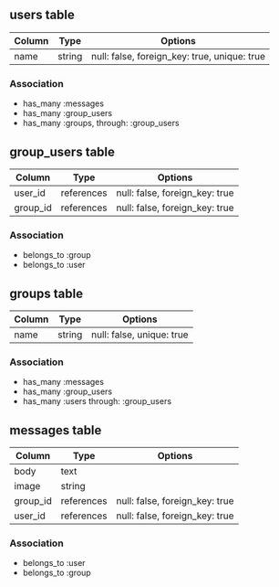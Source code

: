 ## users table

|Column|Type|Options|
|------|----|-------|
|name|string|null: false, foreign_key: true, unique: true|

### Association
- has_many :messages
- has_many :group_users
- has_many :groups, through: :group_users


## group_users table

|Column|Type|Options|
|------|----|-------|
|user_id|references|null: false, foreign_key: true|
|group_id|references|null: false, foreign_key: true|

### Association
- belongs_to :group
- belongs_to :user

## groups table

|Column|Type|Options|
|------|----|-------|
|name|string|null: false, unique: true|

### Association
- has_many :messages
- has_many :group_users
- has_many :users through: :group_users


## messages table

|Column|Type|Options|
|------|----|-------|
|body|text|
|image|string|
|group_id|references|null: false, foreign_key: true|
|user_id|references|null: false, foreign_key: true|


### Association
- belongs_to :user
- belongs_to :group



